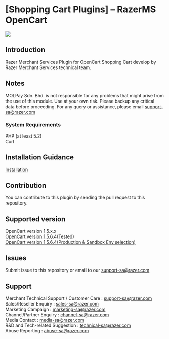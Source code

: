 
[Shopping Cart Plugins] – RazerMS OpenCart
==============================
<img src="https://user-images.githubusercontent.com/38641542/74417583-ebadb900-4e81-11ea-94b4-249009025b48.jpg">

Introduction
-----------------
Razer Merchant Services Plugin for OpenCart Shopping Cart develop by Razer Merchant Services technical team.

Notes
-----
MOLPay Sdn. Bhd. is not responsible for any problems that might arise from the use of this module. 
Use at your own risk. Please backup any critical data before proceeding. For any query or 
assistance, please email support-sa@razer.com

<h3>System Requirements</h3>

PHP (at least 5.2) <br>
Curl

Installation Guidance
-------------

[Installation](https://github.com/RazerMS/OpenCart_Plugin/wiki/Installation)

Contribution
------------
You can contribute to this plugin by sending the pull request to this repository.

Supported version
------------

OpenCart version 1.5.x.x <br>
[OpenCart version 1.5.6.4(Tested)](https://github.com/RazerMS/OpenCart_Plugin/releases/tag/v1.5.6.4) <br>
[OpenCart version 1.5.6.4(Production & Sandbox Env selection)](https://github.com/RazerMS/OpenCart_Plugin/releases/tag/v1.5.6.4_2)

Issues
------------
Submit issue to this repository or email to our support-sa@razer.com

Support
-------
Merchant Technical Support / Customer Care : support-sa@razer.com <br>
Sales/Reseller Enquiry : sales-sa@razer.com <br>
Marketing Campaign : marketing-sa@razer.com <br>
Channel/Partner Enquiry : channel-sa@razer.com <br>
Media Contact : media-sa@razer.com <br>
R&D and Tech-related Suggestion : technical-sa@razer.com <br>
Abuse Reporting : abuse-sa@razer.com
